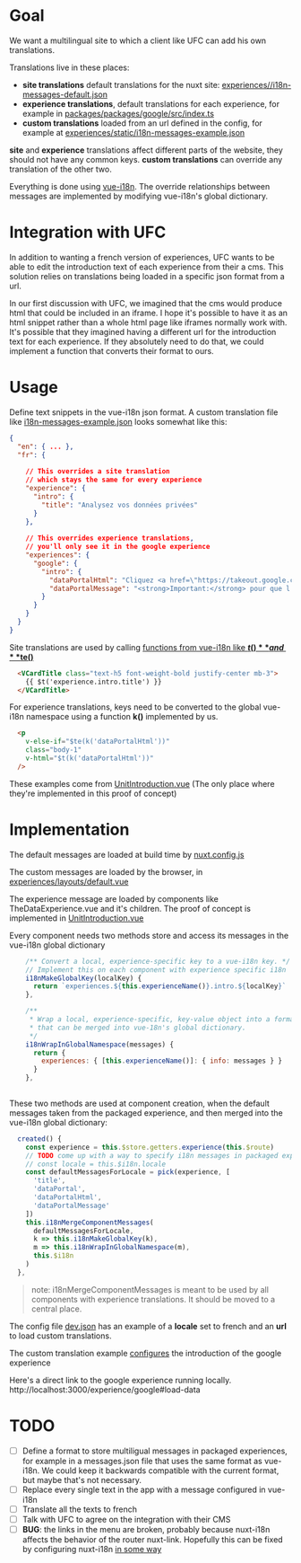 # Goal

We want a multilingual site to which a client like UFC can add his own translations.

Translations live in these places:
- **site translations** default translations for the nuxt site: [experiences//i18n-messages-default.json](https://github.com/hestiaAI/hestialabs-experiences/blob/feat/i18n/experiences/i18n-messages-default.json)
- **experience translations**, default translations for each experience, for example in [packages/packages/google/src/index.ts](https://github.com/hestiaAI/hestialabs-experiences/blob/feat/i18n/packages/packages/google/src/index.ts#L10)
- **custom translations** loaded from an url defined in the config, for example at [experiences/static/i18n-messages-example.json](https://github.com/hestiaAI/hestialabs-experiences/blob/feat/i18n/experiences/static/i18n-messages-example.json)

**site** and **experience** translations affect different parts of the website, they should not have any common keys.
**custom translations** can override any translation of the other two.

Everything is done using [vue-i18n](https://kazupon.github.io/vue-i18n/). The override relationships between messages are implemented by modifying vue-i18n's global dictionary.

# Integration with UFC

In addition to wanting a french version of experiences, UFC wants to be able to edit the introduction text of each experience from their a cms. This solution relies on translations being loaded in a specific json format from a url.

In our first discussion with UFC, we imagined that the cms would produce html that could be included in an iframe. I hope it's possible to have it as an html snippet rather than a whole html page like iframes normally work with. It's possible that they imagined having a different url for the introduction text for each experience. If they absolutely need to do that, we could implement a function that converts their format to ours.

# Usage

Define text snippets in the vue-i18n json format. A custom translation file like  [i18n-messages-example.json](https://github.com/hestiaAI/hestialabs-experiences/blob/feat/i18n/experiences/static/i18n-messages-example.json) looks somewhat like this:
```json
{
  "en": { ... },
  "fr": {
  
    // This overrides a site translation
    // which stays the same for every experience
    "experience": {
      "intro": {
        "title": "Analysez vos données privées"
      }
    },
    
    // This overrides experience translations,
    // you'll only see it in the google experience
    "experiences": {
      "google": {
        "intro": {
          "dataPortalHtml": "Cliquez <a href=\"https://takeout.google.com/settings/takeout\">ici</a>",
          "dataPortalMessage": "<strong>Important:</strong> pour que l'expérience"
        }
      }
    }
  }
}
```

Site translations are used by calling [functions from vue-i18n like **$t()** and **$te()**](https://kazupon.github.io/vue-i18n/api/#vue-injected-methods)
``` html
  <VCardTitle class="text-h5 font-weight-bold justify-center mb-3">
    {{ $t('experience.intro.title') }}
  </VCardTitle>
```

For experience translations, keys need to be converted to the global vue-i18n namespace using a function **k()** implemented by us.
```html
  <p
    v-else-if="$te(k('dataPortalHtml'))"
    class="body-1"
    v-html="$t(k('dataPortalHtml'))"
  />
```

These examples come from [UnitIntroduction.vue](https://github.com/hestiaAI/hestialabs-experiences/blob/feat/i18n/experiences/components/unit/UnitIntroduction.vue) (The only place where they're implemented in this proof of concept)

# Implementation

The default messages are loaded at build time by [nuxt.config.js](https://github.com/hestiaAI/hestialabs-experiences/blob/88f205b92661460a96b71bb4dd3e5df631ac1c69/experiences/nuxt.config.js#L21)

The custom messages are loaded by the browser, in [experiences/layouts/default.vue](https://github.com/hestiaAI/hestialabs-experiences/blob/88f205b92661460a96b71bb4dd3e5df631ac1c69/experiences/layouts/default.vue#L99)

The experience message are loaded by components like TheDataExperience.vue and it's children. The proof of concept is implemented in [UnitIntroduction.vue](https://github.com/hestiaAI/hestialabs-experiences/blob/472ad9fcbb3b105e01c7a47d4245e3370e35eca0/experiences/components/unit/UnitIntroduction.vue#L129)

Every component needs two methods store and access its messages in the vue-i18n global dictionary
```js
    /** Convert a local, experience-specific key to a vue-i18n key. */
    // Implement this on each component with experience specific i18n
    i18nMakeGlobalKey(localKey) {
      return `experiences.${this.experienceName()}.intro.${localKey}`
    },
```
```js
    /**
     * Wrap a local, experience-specific, key-value object into a format
     * that can be merged into vue-18n's global dictionary.
     */
    i18nWrapInGlobalNamespace(messages) {
      return {
        experiences: { [this.experienceName()]: { info: messages } }
      }
    },
    
```

These two methods are used at component creation, when the default messages taken from the packaged experience, and then merged into the vue-i18n global dictionary:
```js
  created() {
    const experience = this.$store.getters.experience(this.$route)
    // TODO come up with a way to specify i18n messages in packaged experiences
    // const locale = this.$i18n.locale
    const defaultMessagesForLocale = pick(experience, [
      'title',
      'dataPortal',
      'dataPortalHtml',
      'dataPortalMessage'
    ])
    this.i18nMergeComponentMessages(
      defaultMessagesForLocale,
      k => this.i18nMakeGlobalKey(k),
      m => this.i18nWrapInGlobalNamespace(m),
      this.$i18n
    )
  },
```
> note: i18nMergeComponentMessages is meant to be used by all components with experience translations. It should be moved to a central place.

The config file [dev.json](https://github.com/hestiaAI/hestialabs-experiences/blob/88f205b92661460a96b71bb4dd3e5df631ac1c69/experiences/config/dev.json#L63)
has an example of a **locale** set to french and an **url** to load custom translations.

The custom translation example [configures](https://github.com/hestiaAI/hestialabs-experiences/blob/88f205b92661460a96b71bb4dd3e5df631ac1c69/experiences/static/i18n-messages-example.json#L13) the introduction of the google experience

Here's a direct link to the google experience running locally.
http://localhost:3000/experience/google#load-data

# TODO 

- [ ] Define a format to store multiligual messages in packaged experiences, for example in a messages.json file that uses the same format as vue-i18n. We could keep it backwards compatible with the current format, but maybe that's not necessary.
- [ ] Replace every single text in the app with a message configured in vue-i18n
- [ ] Translate all the texts to french
- [ ] Talk with UFC to agree on the integration with their CMS
- [ ] **BUG**: the links in the menu are broken, probably because nuxt-i18n affects the behavior of the router nuxt-link. Hopefully this can be fixed by configuring nuxt-i18n [in some way](https://i18n.nuxtjs.org/ignoring-localized-routes)
